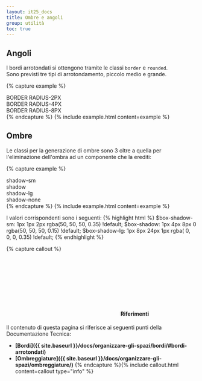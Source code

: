 ```yaml
---
layout: it25_docs
title: Ombre e angoli
group: utilità
toc: true
---
```



## Angoli
I bordi arrotondati si ottengono tramite le classi `border` e `rounded`.  
Sono previsti tre tipi di arrotondamento, piccolo medio e grande.

{% capture example %}
<div class="border border-dark rounded-sm p-3 mb-3">BORDER RADIUS-2PX</div>
<div class="border border-dark rounded    p-3 mb-3">BORDER RADIUS-4PX</div>
<div class="border border-dark rounded-lg p-3 mb-3">BORDER RADIUS-8PX</div>
{% endcapture %}
{% include example.html content=example %}


## Ombre
Le classi per la generazione di ombre sono 3 oltre a quella per l'eliminazione dell'ombra ad un componente che la erediti:

{% capture example %}
<div class="shadow-sm   p-3 mb-5">shadow-sm</div>
<div class="shadow      p-3 mb-5">shadow</div>
<div class="shadow-lg   p-3 mb-5">shadow-lg</div>
<div class="shadow-none p-3 mb-5 border">shadow-none</div>
{% endcapture %}
{% include example.html content=example %}

I valori corrispondenti sono i seguenti:
{% highlight html %}
$box-shadow-sm: 1px 1px  2px     rgba(50, 50, 50, 0.35) !default;
$box-shadow:    1px 4px  8px 0   rgba(50, 50, 50, 0.15) !default;
$box-shadow-lg: 1px 8px 24px 1px rgba( 0,  0,  0, 0.35) !default;
{% endhighlight %}

{% capture callout %}
####  <svg class="icon icon-info icon-lg"><use xlink:href="{{ site.baseurl }}/dist/svg/sprites.svg#it-info-circle"></use></svg> Riferimenti
Il contenuto di questa pagina si riferisce ai seguenti punti della Documentazione Tecnica:
- **[Bordi]({{ site.baseurl }}/docs/organizzare-gli-spazi/bordi/#bordi-arrotondati)**
- **[Ombreggiature]({{ site.baseurl }}/docs/organizzare-gli-spazi/ombreggiature/)**
{% endcapture %}{% include callout.html content=callout type="info" %}
